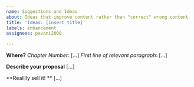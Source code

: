 ```yaml
---
name: Suggestions and Ideas
about: Ideas that improve content rather than "correct" wrong content
title: 'Ideas: [insert_title]'
labels: enhancement
assignees: pavani2000

---
```


**Where?**
        _Chapter Number_: [...]
        _First line of relevant paragraph_: [...]   

**Describe your proposal** 
        [...]

**Realllly sell it! **
        [...]
